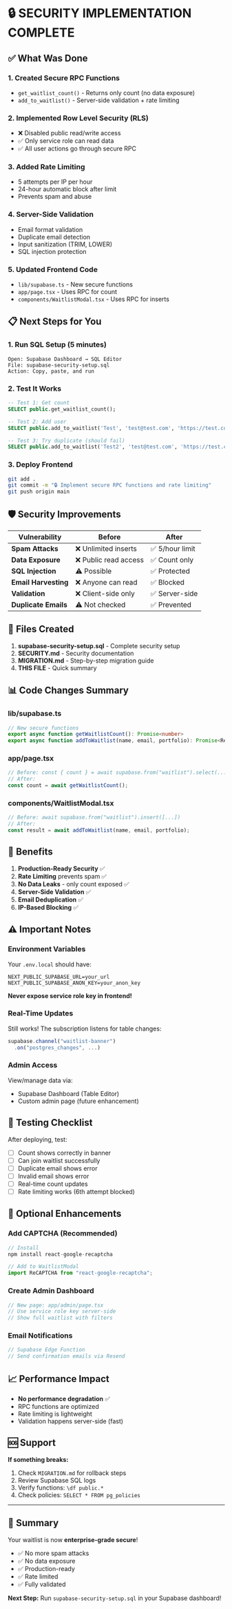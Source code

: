 # 🔒 SECURITY IMPLEMENTATION COMPLETE

## ✅ What Was Done

### 1. **Created Secure RPC Functions**
- `get_waitlist_count()` - Returns only count (no data exposure)
- `add_to_waitlist()` - Server-side validation + rate limiting

### 2. **Implemented Row Level Security (RLS)**
- ❌ Disabled public read/write access
- ✅ Only service role can read data
- ✅ All user actions go through secure RPC

### 3. **Added Rate Limiting**
- 5 attempts per IP per hour
- 24-hour automatic block after limit
- Prevents spam and abuse

### 4. **Server-Side Validation**
- Email format validation
- Duplicate email detection
- Input sanitization (TRIM, LOWER)
- SQL injection protection

### 5. **Updated Frontend Code**
- `lib/supabase.ts` - New secure functions
- `app/page.tsx` - Uses RPC for count
- `components/WaitlistModal.tsx` - Uses RPC for inserts

## 📋 Next Steps for You

### 1. Run SQL Setup (5 minutes)
```
Open: Supabase Dashboard → SQL Editor
File: supabase-security-setup.sql
Action: Copy, paste, and run
```

### 2. Test It Works
```sql
-- Test 1: Get count
SELECT public.get_waitlist_count();

-- Test 2: Add user
SELECT public.add_to_waitlist('Test', 'test@test.com', 'https://test.com', '127.0.0.1');

-- Test 3: Try duplicate (should fail)
SELECT public.add_to_waitlist('Test2', 'test@test.com', 'https://test.com', '127.0.0.1');
```

### 3. Deploy Frontend
```bash
git add .
git commit -m "🔒 Implement secure RPC functions and rate limiting"
git push origin main
```

## 🛡️ Security Improvements

| Vulnerability | Before | After |
|---------------|--------|-------|
| **Spam Attacks** | ❌ Unlimited inserts | ✅ 5/hour limit |
| **Data Exposure** | ❌ Public read access | ✅ Count only |
| **SQL Injection** | ⚠️ Possible | ✅ Protected |
| **Email Harvesting** | ❌ Anyone can read | ✅ Blocked |
| **Validation** | ❌ Client-side only | ✅ Server-side |
| **Duplicate Emails** | ⚠️ Not checked | ✅ Prevented |

## 📁 Files Created

1. **supabase-security-setup.sql** - Complete security setup
2. **SECURITY.md** - Security documentation
3. **MIGRATION.md** - Step-by-step migration guide
4. **THIS FILE** - Quick summary

## 📊 Code Changes Summary

### lib/supabase.ts
```typescript
// New secure functions
export async function getWaitlistCount(): Promise<number>
export async function addToWaitlist(name, email, portfolio): Promise<Result>
```

### app/page.tsx
```typescript
// Before: const { count } = await supabase.from("waitlist").select(...)
// After:
const count = await getWaitlistCount();
```

### components/WaitlistModal.tsx
```typescript
// Before: await supabase.from("waitlist").insert([...])
// After:
const result = await addToWaitlist(name, email, portfolio);
```

## 🎯 Benefits

1. **Production-Ready Security** ✅
2. **Rate Limiting** prevents spam ✅
3. **No Data Leaks** - only count exposed ✅
4. **Server-Side Validation** ✅
5. **Email Deduplication** ✅
6. **IP-Based Blocking** ✅

## ⚠️ Important Notes

### Environment Variables
Your `.env.local` should have:
```env
NEXT_PUBLIC_SUPABASE_URL=your_url
NEXT_PUBLIC_SUPABASE_ANON_KEY=your_anon_key
```

**Never expose service role key in frontend!**

### Real-Time Updates
Still works! The subscription listens for table changes:
```typescript
supabase.channel("waitlist-banner")
  .on("postgres_changes", ...)
```

### Admin Access
View/manage data via:
- Supabase Dashboard (Table Editor)
- Custom admin page (future enhancement)

## 🧪 Testing Checklist

After deploying, test:

- [ ] Count shows correctly in banner
- [ ] Can join waitlist successfully
- [ ] Duplicate email shows error
- [ ] Invalid email shows error
- [ ] Real-time count updates
- [ ] Rate limiting works (6th attempt blocked)

## 🚀 Optional Enhancements

### Add CAPTCHA (Recommended)
```typescript
// Install
npm install react-google-recaptcha

// Add to WaitlistModal
import ReCAPTCHA from "react-google-recaptcha";
```

### Create Admin Dashboard
```typescript
// New page: app/admin/page.tsx
// Use service role key server-side
// Show full waitlist with filters
```

### Email Notifications
```typescript
// Supabase Edge Function
// Send confirmation emails via Resend
```

## 📈 Performance Impact

- **No performance degradation** ✅
- RPC functions are optimized
- Rate limiting is lightweight
- Validation happens server-side (fast)

## 🆘 Support

**If something breaks:**
1. Check `MIGRATION.md` for rollback steps
2. Review Supabase SQL logs
3. Verify functions: `\df public.*`
4. Check policies: `SELECT * FROM pg_policies`

---

## 🎉 Summary

Your waitlist is now **enterprise-grade secure**!

- ✅ No more spam attacks
- ✅ No data exposure
- ✅ Production-ready
- ✅ Rate limited
- ✅ Fully validated

**Next Step:** Run `supabase-security-setup.sql` in your Supabase dashboard!
